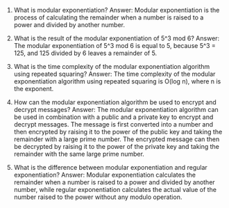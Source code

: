 1. What is modular exponentiation?
Answer: Modular exponentiation is the process of calculating the remainder when a number is raised to a power and divided by another number.

2. What is the result of the modular exponentiation of 5^3 mod 6?
Answer: The modular exponentiation of 5^3 mod 6 is equal to 5, because 5^3 = 125, and 125 divided by 6 leaves a remainder of 5.

3. What is the time complexity of the modular exponentiation algorithm using repeated squaring?
Answer: The time complexity of the modular exponentiation algorithm using repeated squaring is O(log n), where n is the exponent.

4. How can the modular exponentiation algorithm be used to encrypt and decrypt messages?
Answer: The modular exponentiation algorithm can be used in combination with a public and a private key to encrypt and decrypt messages. The message is first converted into a number and then encrypted by raising it to the power of the public key and taking the remainder with a large prime number. The encrypted message can then be decrypted by raising it to the power of the private key and taking the remainder with the same large prime number.

5. What is the difference between modular exponentiation and regular exponentiation?
Answer: Modular exponentiation calculates the remainder when a number is raised to a power and divided by another number, while regular exponentiation calculates the actual value of the number raised to the power without any modulo operation.